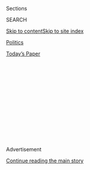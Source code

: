 <div id="app">

<div>

<div>

<div>

<div class="NYTAppHideMasthead css-1q2w90k e1suatyy0">

<div class="section css-ui9rw0 e1suatyy2">

<div class="css-eph4ug er09x8g0">

<div class="css-6n7j50">

</div>

<span class="css-1dv1kvn">Sections</span>

<div class="css-10488qs">

<span class="css-1dv1kvn">SEARCH</span>

</div>

[Skip to content](#site-content)[Skip to site index](#site-index)

</div>

<div id="masthead-section-label" class="css-1wr3we4 eaxe0e00">

[Politics](https://www.nytimes.com/section/politics)

</div>

<div class="css-10698na e1huz5gh0">

</div>

</div>

<div id="masthead-bar-one" class="section hasLinks css-15hmgas e1csuq9d3">

<div class="css-uqyvli e1csuq9d0">

</div>

<div class="css-1uqjmks e1csuq9d1">

</div>

<div class="css-9e9ivx">

[](https://myaccount.nytimes.com/auth/login?response_type=cookie&client_id=vi)

</div>

<div class="css-1bvtpon e1csuq9d2">

[Today’s Paper](https://www.nytimes.com/section/todayspaper)

</div>

</div>

</div>

</div>

<div data-aria-hidden="false">

<div id="site-content" role="main">

<div>

<div class="css-1aor85t" style="opacity:0.000000001;z-index:-1;visibility:hidden">

<div class="css-1hqnpie">

<div class="css-epjblv">

<span class="css-17xtcya">[Politics](/section/politics)</span><span class="css-x15j1o">|</span><span class="css-fwqvlz">With
Jobless Aid Expired, Trump Sidelines Himself in Stimulus Talks</span>

</div>

<div class="css-k008qs">

<div class="css-1iwv8en">

<span class="css-18z7m18"></span>

<div>

</div>

</div>

<span class="css-1n6z4y">https://nyti.ms/31gJ5yJ</span>

<div class="css-1705lsu">

<div class="css-4xjgmj">

<div class="css-4skfbu" role="toolbar" data-aria-label="Social Media Share buttons, Save button, and Comments Panel with current comment count" data-testid="share-tools">

  - 
  - 
  - 
  - 
    
    <div class="css-6n7j50">
    
    </div>

  - 

</div>

</div>

</div>

</div>

</div>

</div>

<div id="NYT_TOP_BANNER_REGION" class="css-13pd83m">

</div>

<div id="top-wrapper" class="css-1sy8kpn">

<div id="top-slug" class="css-l9onyx">

Advertisement

</div>

[Continue reading the main story](#after-top)

<div class="ad top-wrapper" style="text-align:center;height:100%;display:block;min-height:250px">

<div id="top" class="place-ad" data-position="top" data-size-key="top">

</div>

</div>

<div id="after-top">

</div>

</div>

<div>

<div id="sponsor-wrapper" class="css-1hyfx7x">

<div id="sponsor-slug" class="css-19vbshk">

Supported by

</div>

[Continue reading the main story](#after-sponsor)

<div id="sponsor" class="ad sponsor-wrapper" style="text-align:center;height:100%;display:block">

</div>

<div id="after-sponsor">

</div>

</div>

<div class="css-186x18t">

</div>

<div class="css-1vkm6nb ehdk2mb0">

# With Jobless Aid Expired, Trump Sidelines Himself in Stimulus Talks

</div>

As his top advisers met with Democratic leaders to try to hash out a
compromise, President Trump hurled insults at Democrats and mused aloud
about short-circuiting the talks and acting on his own.

<div class="css-79elbk" data-testid="photoviewer-wrapper">

<div class="css-z3e15g" data-testid="photoviewer-wrapper-hidden">

</div>

<div class="css-1a48zt4 ehw59r15" data-testid="photoviewer-children">

![<span class="css-16f3y1r e13ogyst0" data-aria-hidden="true">Speaker
Nancy Pelos­i with Senator Chuck Schumer on Monday in the Capitol after
their meeting with Steven Mnuchin, the Treasury secretary, and Mark
Meadows, the White House chief of
staff.</span><span class="css-cnj6d5 e1z0qqy90" itemprop="copyrightHolder"><span class="css-1ly73wi e1tej78p0">Credit...</span><span><span>Anna
Moneymaker for The New York
Times</span></span></span>](https://static01.nyt.com/images/2020/08/03/us/politics/03dc-virus-stimulus01/03dc-virus-stimulus01-articleLarge.jpg?quality=75&auto=webp&disable=upscale)

</div>

</div>

<div class="css-18e8msd">

<div class="css-otjvjh epjyd6m0">

<div class="css-nmf14i ey68jwv0" data-aria-hidden="true">

[![Maggie
Haberman](https://static01.nyt.com/images/2018/07/12/multimedia/author-maggie-haberman/author-maggie-haberman-thumbLarge.png
"Maggie Haberman")](https://www.nytimes.com/by/maggie-haberman)[![Emily
Cochrane](https://static01.nyt.com/images/2018/11/28/multimedia/author-emily-cochrane/author-emily-cochrane-thumbLarge-v3.png
"Emily Cochrane")](https://www.nytimes.com/by/emily-cochrane)[![Jim
Tankersley](https://static01.nyt.com/images/2018/10/19/multimedia/author-jim-tankersley/author-jim-tankersley-thumbLarge.png
"Jim Tankersley")](https://www.nytimes.com/by/jim-tankersley)

</div>

<div class="css-1baulvz">

By [<span class="css-1baulvz" itemprop="name">Maggie
Haberman</span>](https://www.nytimes.com/by/maggie-haberman),
[<span class="css-1baulvz" itemprop="name">Emily
Cochrane</span>](https://www.nytimes.com/by/emily-cochrane) and
[<span class="css-1baulvz last-byline" itemprop="name">Jim
Tankersley</span>](https://www.nytimes.com/by/jim-tankersley)

</div>

</div>

  - 
    
    <div class="css-ld3wwf e16638kd2">
    
    Aug. 3, 2020
    
    </div>

  - 
    
    <div class="css-4xjgmj">
    
    <div class="css-d8bdto" role="toolbar" data-aria-label="Social Media Share buttons, Save button, and Comments Panel with current comment count" data-testid="share-tools">
    
      - 
      - 
      - 
      - 
        
        <div class="css-6n7j50">
        
        </div>
    
      - 
    
    </div>
    
    </div>

</div>

</div>

<div class="section meteredContent css-1r7ky0e" name="articleBody" itemprop="articleBody">

<div class="css-1fanzo5 StoryBodyCompanionColumn">

<div class="css-53u6y8">

On the first day of the first full week when tens of millions of
Americans went without the federal jobless aid that has cushioned them
during the pandemic, President Trump was not cajoling undecided
lawmakers to embrace a critical stimulus bill to stabilize the
foundering economy.

He was at the White House, hurling insults at the Democratic leaders
whose support he needs to strike a deal.

Mr. Trump called Speaker Nancy Pelosi “Crazy Nancy,” charging that she
had no interest in helping the unemployed. He said Senator Chuck Schumer
of New York, the Democratic leader, only wanted to help “radical left”
governors in states run by Democrats. And he threatened to short-circuit
a delicate series of negotiations to produce a compromise and instead
unilaterally impose a federal moratorium on tenant evictions.

The comments came just as Mr. Trump’s own advisers were on Capitol Hill
meeting with Ms. Pelosi and Mr. Schumer in search of an elusive deal,
and they underscored just how absent the president had been from the
negotiations. They also highlighted how, three months before he is to
face voters, the main role that Mr. Trump appears to have embraced in
assembling an economic recovery package is that of sniping from the
sidelines in ways that undercut a potential compromise.

</div>

</div>

<div class="css-1fanzo5 StoryBodyCompanionColumn">

<div class="css-53u6y8">

On Monday, the president said he remained “totally involved” in the
talks, even though he was not “over there with Crazy Nancy.” But while
White House officials say that he is interested in the talks and is
closely monitoring them, he has not sought to use the full powers of his
office to prod a deal, and more often he has complicated the already
sensitive negotiations.

The situation reflects the dysfunctional dynamic that Mr. Trump has
developed with leaders of both parties in Congress. He has a toxic
relationship with Ms. Pelosi, with whom he has not met face-to-face
since last year. And Republicans have learned to eye their own president
warily in delicate negotiations, knowing that he is prone to changing
his position, bucking party principles and leaving them to suffer the
political consequences of high-profile collapses.

In the stimulus talks, Mr. Trump’s ideas have often been out of sync
with members of his own party. On Monday, he said he was considering
acting on his own to eliminate payroll taxes, something a president does
not have the power to do himself, and an idea that his advisers had
dropped from the talks in the face of near-unanimous opposition by
Republican lawmakers. The eviction moratorium he has championed was not
a part of the Republican plan.

“I’ll do it myself if I have to,” Mr. Trump said.

While that might be possible, virtually every other measure under
discussion to stimulate the economy would require congressional
approval.

The stakes of the negotiations could not be higher. Business leaders
pleaded with lawmakers to draft a sweeping recovery package to help the
hardest-hit industries survive the crisis. And economists warned that
the expiration of the $600-per-week enhanced unemployment payments could
already be dragging down consumer spending.

</div>

</div>

<div class="css-1fanzo5 StoryBodyCompanionColumn">

<div class="css-53u6y8">

On Monday, Ms. Pelosi floated a possible compromise to extend the
benefits, saying that Democrats might be open to tying the weekly
payments, which Republicans are pressing to cut substantially, to the
unemployment rate, allowing the amount to fall in tandem with the
jobless rate.

“That’s something to talk about,” Ms. Pelosi said on CNN. “Right now,
today, we have an emergency. A building is on fire, and they are
deciding how much water they want to have in the bucket.”

Privately, she warned House Democrats during an afternoon conference
call that while she had hoped to reach a deal with the White House this
week, she was no longer sure that was possible, according to two people
on the call who described it on the condition of anonymity.

Some lawmakers saw the glimmers of a possible bargain, although they
warned the process of striking it would not be pretty.

“This is just the painful period between people finally deciding, ‘OK,
we want a deal,’ and what that deal ultimately looks like,” Senator John
Cornyn, Republican of Texas, told reporters.

At the same moment that Mr. Trump was blasting her, Ms. Pelosi met on
Capitol Hill with Mr. Schumer; Mark Meadows, the White House chief of
staff; and Steven Mnuchin, the Treasury secretary, in search of a
compromise. It was the sixth such in-person meeting in eight days, and
followed a rare Saturday session with the four negotiators.

</div>

</div>

<div class="css-79elbk" data-testid="photoviewer-wrapper">

<div class="css-z3e15g" data-testid="photoviewer-wrapper-hidden">

</div>

<div class="css-1a48zt4 ehw59r15" data-testid="photoviewer-children">

![<span class="css-16f3y1r e13ogyst0" data-aria-hidden="true">Mr.
Mnuchin, left, and Mr. Meadows after a meeting with Senator Mitch
McConnell, Republican of Kentucky and the majority leader, on Monday at
the
Capitol.</span><span class="css-cnj6d5 e1z0qqy90" itemprop="copyrightHolder"><span class="css-1ly73wi e1tej78p0">Credit...</span><span>Anna
Moneymaker for The New York
Times</span></span>](https://static01.nyt.com/images/2020/08/03/us/03dc-virus-stimulus02/03dc-virus-stimulus02-articleLarge.jpg?quality=75&auto=webp&disable=upscale)

</div>

</div>

<div class="css-1fanzo5 StoryBodyCompanionColumn">

<div class="css-53u6y8">

Mr. Trump, who spent Saturday and Sunday on his golf course in Virginia,
berated Democrats from the White House on Monday, accusing them of being
blinded by a focus on “bailout money” for states controlled by
Democrats, as opposed to extending unemployment benefits.

</div>

</div>

<div class="css-1fanzo5 StoryBodyCompanionColumn">

<div class="css-53u6y8">

“All they’re really interested in is bailout money to bail out radical
left governors and radical left mayors like in Portland and places that
are so badly run — Chicago, New York City,” Mr. Trump said.

In their $3 trillion recovery package, Democrats have proposed providing
more than $900 billion to cash-strapped states and cities whose budgets
have been devastated in the recession, while Republicans did not include
any money for them in their $1 trillion plan. But it is Republicans who
have proposed cutting the jobless aid, while Democrats are pushing to
extend the $600 weekly federal payments through January.

Later in the day, Mr. Trump sounded a less hostile note, even as he
repeated that he could halt evictions with an executive order.

“But we are having a very good discussion with Nancy Pelosi and Chuck
Schumer,” he added during a late-afternoon briefing.

White House officials describe Mr. Trump as interested in the talks, but
from a distance. He calls Mr. Meadows, a former House member, for
updates nearly a dozen times on some days, and in general gets briefed
in 10-minute increments from other aides. He makes frequent calls to
allies like Representative Kevin McCarthy, the House Republican leader,
and to Senator Mitch McConnell of Kentucky, the majority leader.

But he does not reach out to members of the House he is not personally
close with to use the power of persuasion that comes with the
presidency, they concede, and he is expending little energy of his own
to move the ball forward.

</div>

</div>

<div class="css-1fanzo5 StoryBodyCompanionColumn">

<div class="css-53u6y8">

Last Thursday, when Mr. Meadows was asked by reporters why the president
did not simply bring congressional leaders to the Oval Office and keep
everyone there until there was a deal, Mr. Meadows replied, “You’ve seen
that movie before,” prompting laughter.

Previous efforts by Mr. Trump to convene a bipartisan meeting of the
minds at the White House have proved disastrous.

On Capitol Hill, the group discussing a possible deal spent two hours
going over the proposal put forward by Republicans a week ago and “going
to these specific numbers and what each side thinks they can do with
their dollar allocation,” Mr. Schumer said.

“We’re really getting an understanding of each side’s position and we’re
making some progress on certain issues, moving closer together,” he
added afterward. “There are a lot of issues that are still outstanding,
but I think there is a desire to get something done as soon as we can.”

Ms. Pelosi sounded a hopeful tone, as well, saying, “We’re moving down
the track,” even though significant differences remained between the two
proposals.

But after the meeting, Mr. Schumer said that Republicans were “sticking
to their position” on maintaining the $600 weekly federal unemployment
benefits, and Ms. Pelosi added, “We’re sticking to ours.”

While White House officials and Democratic leaders reported some
progress over the weekend in their talks, they [still have substantial
differences](https://www.nytimes.com/2020/08/02/us/politics/coronavirus-jobless-aid.html).
Democrats are pressing to maintain the enhanced federal unemployment
payments, bail out strapped states and cities, send billions of dollars
to schools and extend additional health care and food aid funds, as well
as protections for workers. Republicans want to scale back the jobless
money, devote $105 billion to schools and include a broad liability
shield to protect businesses from being held legally liable for the
spread of the virus.

</div>

</div>

<div class="css-1fanzo5 StoryBodyCompanionColumn">

<div class="css-53u6y8">

Republicans initially proposed to cut the $600-per-week unemployment
benefit and shift to a system that would pad the typical unemployed
worker’s check by about $200 per week. Last week, Senate Republicans
offered a one-week extension of the $600 supplement, which Democrats
rejected. Administration officials later offered a longer-term extension
at a lower rate, which Democrats again rejected.

Congressional staff and lobbyists who are engaged in discussions said on
Monday that the talks between administration officials and Ms. Pelosi
and Mr. Schumer had essentially frozen negotiations between top
Democrats and Republicans on key committees who would have to hammer out
the details of any deal. That could leave the parties little time to
flesh out any compromises over additional aid to businesses or
individuals, yielding a plan that mostly consists of re-upping existing
aid programs like the Paycheck Protection Program and direct payments to
individuals.

A group of executives led by the former Starbucks chairman Howard
Schultz, which included several major business groups and top executives
from companies like Alphabet and Facebook, [sent a letter to
congressional leaders](https://www.howardschultz.com/lettertocongress/)
on Monday urging more aggressive efforts like long-term, federally
guaranteed loans to help small businesses in any new rescue package.

“This is not a call for bottomless handouts,” they wrote. “It is a
defining moment to show how capitalism can help all Americans,
particularly entrepreneurs who have been forced to shutter or reduce the
capacity of their businesses through no fault of their own.”

Luke Broadwater contributed reporting.

</div>

</div>

<div>

</div>

</div>

<div>

</div>

<div>

</div>

<div>

</div>

<div>

<div id="bottom-wrapper" class="css-1ede5it">

<div id="bottom-slug" class="css-l9onyx">

Advertisement

</div>

[Continue reading the main story](#after-bottom)

<div id="bottom" class="ad bottom-wrapper" style="text-align:center;height:100%;display:block;min-height:90px">

</div>

<div id="after-bottom">

</div>

</div>

</div>

</div>

</div>

## Site Index

<div>

</div>

## Site Information Navigation

  - [© <span>2020</span> <span>The New York Times
    Company</span>](https://help.nytimes.com/hc/en-us/articles/115014792127-Copyright-notice)

<!-- end list -->

  - [NYTCo](https://www.nytco.com/)
  - [Contact
    Us](https://help.nytimes.com/hc/en-us/articles/115015385887-Contact-Us)
  - [Work with us](https://www.nytco.com/careers/)
  - [Advertise](https://nytmediakit.com/)
  - [T Brand Studio](http://www.tbrandstudio.com/)
  - [Your Ad
    Choices](https://www.nytimes.com/privacy/cookie-policy#how-do-i-manage-trackers)
  - [Privacy](https://www.nytimes.com/privacy)
  - [Terms of
    Service](https://help.nytimes.com/hc/en-us/articles/115014893428-Terms-of-service)
  - [Terms of
    Sale](https://help.nytimes.com/hc/en-us/articles/115014893968-Terms-of-sale)
  - [Site Map](https://spiderbites.nytimes.com)
  - [Help](https://help.nytimes.com/hc/en-us)
  - [Subscriptions](https://www.nytimes.com/subscription?campaignId=37WXW)

</div>

</div>

</div>

</div>
